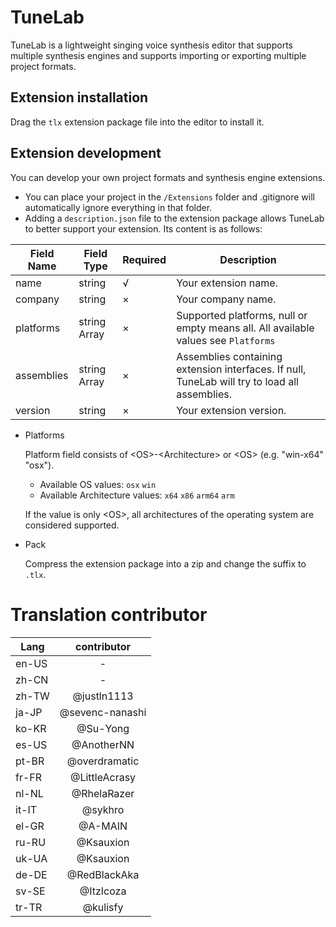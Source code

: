 # TuneLab
TuneLab is a lightweight singing voice synthesis editor that supports multiple synthesis engines and supports importing or exporting multiple project formats.
## Extension installation
Drag the `tlx` extension package file into the editor to install it.
## Extension development
You can develop your own project formats and synthesis engine extensions.
- You can place your project in the `/Extensions` folder and .gitignore will automatically ignore everything in that folder.
- Adding a `description.json` file to the extension package allows TuneLab to better support your extension. Its content is as follows:

|Field Name|Field Type|Required|Description|
|-|-|-|-|
|name|string|√|Your extension name.
|company|string|×|Your company name.
|platforms|string Array|×|Supported platforms, null or empty means all. All available values see `Platforms`
|assemblies|string Array|×|Assemblies containing extension interfaces. If null, TuneLab will try to load all assemblies.
|version|string|×|Your extension version.

- Platforms

    Platform field consists of \<OS>-\<Architecture> or \<OS> (e.g. "win-x64" "osx").
    - Available OS values: `osx` `win`
    - Available Architecture values: `x64` `x86` `arm64` `arm`

    If the value is only \<OS>, all architectures of the operating system are considered supported.

- Pack

    Compress the extension package into a zip and change the suffix to `.tlx`.

# Translation contributor
| Lang | contributor |
|------|:-----------:|
|en-US|-|
|zh-CN|-|
|zh-TW|@justln1113|
|ja-JP|@sevenc-nanashi|
|ko-KR|@Su-Yong|
|es-US|@AnotherNN|
|pt-BR|@overdramatic|
|fr-FR|@LittleAcrasy|
|nl-NL|@RhelaRazer|
|it-IT|@sykhro|
|el-GR|@A-MAIN|
|ru-RU|@Ksauxion|
|uk-UA|@Ksauxion|
|de-DE|@RedBlackAka|
|sv-SE|@ItzIcoza|
|tr-TR|@kulisfy|
